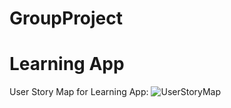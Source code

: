 # GroupProject
<h1><b>Learning App</b></h1>

User Story Map for Learning App:
![UserStoryMap](https://github.com/group6LearningApp/GroupProject/blob/master/UserStoryMapFramework1.4)
